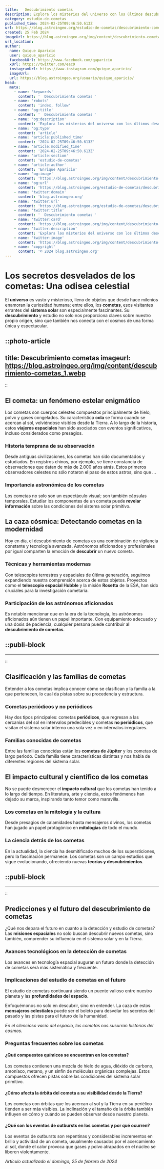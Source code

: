 ```yaml
---
title:   Descubrimiento cometas 
description: Explora los misterios del universo con los últimos descubrimientos en cometas. Aventúrate en la maravilla del espacio cósmico.
category: estudio-de-cometas
published_time: 2024-02-25T09:46:50.613Z
url: https://blog.astroingeo.org/estudio-de-cometas/descubrimiento-cometas
created: 25 Feb 2024
imageUrl: https://blog.astroingeo.org/img/content/descubrimiento-cometas_1.webp
url_location:
author:
  name: Quique Aparicio
  user: quique_aparicio
  facebookUrl: https://www.facebook.com/qaparicio
  xUrl: https://twitter.com/eac9
  instagramUrl: https://www.instagram.com/quique_aparicio/
  imageUrl: 
  url: https://blog.astroingeo.org/usuario/quique_aparicio/
head:
  meta:
    - name: 'keywords'
      content: '  Descubrimiento cometas '
    - name: 'robots'
      content: 'index, follow'
    - name: 'og:title'
      content: '  Descubrimiento cometas '
    - name: 'og:description'
      content: 'Explora los misterios del universo con los últimos descubrimientos en cometas. Aventúrate en la maravilla del espacio cósmico.'
    - name: 'og:type'
      content: 'article'
    - name: 'article:published_time'
      content: '2024-02-25T09:46:50.613Z'
    - name: 'article:modified_time'
      content: '2024-02-25T09:46:50.613Z'
    - name: 'article:section'
      content: 'estudio-de-cometas'
    - name: 'article:author'
      content: 'Enrique Aparicio'
    - name: 'og:image'
      content: 'https://blog.astroingeo.org/img/content/descubrimiento-cometas_1.webp'
    - name: 'og:url'
      content: 'https://blog.astroingeo.org/estudio-de-cometas/descubrimiento-cometas'
    - name: 'twitter:domain'
      content: 'blog.astroingeo.org'
    - name: 'twitter:url'
      content: 'https://blog.astroingeo.org/estudio-de-cometas/descubrimiento-cometas'
    - name: 'twitter:title'
      content: '  Descubrimiento cometas '
    - name: 'twitter:card'
      content: 'https://blog.astroingeo.org/img/content/descubrimiento-cometas_1.webp'
    - name: 'twitter:description'
      content: 'Explora los misterios del universo con los últimos descubrimientos en cometas. Aventúrate en la maravilla del espacio cósmico.'
    - name: 'twitter:image'
      content: 'https://blog.astroingeo.org/img/content/descubrimiento-cometas_1.webp'
    - name: 'copyright'
      content: '© 2024 blog.astroingeo.org'
---
```

# Los secretos desvelados de los cometas: Una odisea celestial

El **universo** es vasto y misterioso, lleno de objetos que desde hace milenios enamoran la curiosidad humana; entre ellos, los **cometas**, esos visitantes errantes del **sistema solar** son especialmente fascinantes. Su **descubrimiento** y estudio no solo nos proporciona claves sobre nuestro propio origen, sino que también nos conecta con el cosmos de una forma única y espectacular. 


::photo-article
---
title:   Descubrimiento cometas 
imageurl: https://blog.astroingeo.org/img/content/descubrimiento-cometas_1.webp
---
::


## El cometa: un fenómeno estelar enigmático

Los cometas son cuerpos celestes compuestos principalmente de hielo, polvo y gases congelados. Su característica **cola** se forma cuando se acercan al sol, volviéndose visibles desde la Tierra. A lo largo de la historia, estos **viajeros espaciales** han sido asociados con eventos significativos, incluso considerados como presagios.

### Historia temprana de su observación
Desde antiguas civilizaciones, los cometas han sido documentados y estudiados. En registros chinos, por ejemplo, se tiene constancia de observaciones que datan de más de 2.000 años atrás. Estos primeros observadores celestes no sólo notaron el paso de estos astros, sino que …

### Importancia astronómica de los cometas
Los cometas no solo son un espectáculo visual; son también cápsulas temporales. Estudiar los componentes de un cometa puede **revelar información** sobre las condiciones del sistema solar primitivo. 

## La caza cósmica: Detectando cometas en la modernidad

Hoy en día, el descubrimiento de cometas es una combinación de vigilancia constante y tecnología avanzada. Astrónomos aficionados y profesionales por igual comparten la emoción de **descubrir** un nuevo cometa.

### Técnicas y herramientas modernas
Con telescopios terrestres y espaciales de última generación, seguimos expandiendo nuestra comprensión acerca de estos objetos. Proyectos como el **telescopio espacial Hubble** y la misión **Rosetta** de la ESA, han sido cruciales para la investigación cometaria.

### Participación de los astrónomos aficionados
Es notable mencionar que en la era de la tecnología, los astrónomos aficionados aún tienen un papel importante. Con equipamiento adecuado y una dosis de paciencia, cualquier persona puede contribuir al **descubrimiento de cometas**.


  ::publi-block
  ---
  ---
  ::
  
  
## Clasificación y las familias de cometas

Entender a los cometas implica conocer cómo se clasifican y la familia a la que pertenecen, lo cual da pistas sobre su procedencia y estructura.

### Cometas periódicos y no periódicos
Hay dos tipos principales: cometas **periódicos**, que regresan a las cercanías del sol en intervalos predecibles y cometas **no periódicos**, que visitan el sistema solar interno una sola vez o en intervalos irregulares.

### Familias conocidas de cometas
Entre las familias conocidas están los **cometas de Júpiter** y los cometas de largo periodo. Cada familia tiene características distintas y nos habla de diferentes regiones del sistema solar.

## El impacto cultural y científico de los cometas

No se puede desmerecer el **impacto cultural** que los cometas han tenido a lo largo del tiempo. En literatura, arte y ciencia, estos fenómenos han dejado su marca, inspirando tanto temor como maravilla.

### Los cometas en la mitología y la cultura
Desde presagios de calamidades hasta mensajeros divinos, los cometas han jugado un papel protagónico en **mitologías** de todo el mundo.

### La ciencia detrás de los cometas
En la actualidad, la ciencia ha desmitificado muchos de los supersticiones, pero la fascinación permanece. Los cometas son un campo estudios que sigue evolucionando, ofreciendo nuevas **teorías y descubrimientos**.


  ::publi-block
  ---
  ---
  ::
  
  
## Predicciones y el futuro del descubrimiento de cometas

¿Qué nos depara el futuro en cuanto a la detección y estudio de cometas? Las **misiones espaciales** no solo buscan descubrir nuevos cometas, sino también, comprender su influencia en el sistema solar y en la Tierra.

### Avances tecnológicos en la detección de cometas
Los avances en tecnología espacial auguran un futuro donde la detección de cometas será más sistemática y frecuente.

### Implicaciones del estudio de cometas en el futuro
El estudio de cometas continuará siendo un puente valioso entre nuestro planeta y las **profundidades del espacio**.

Enfoquémonos no solo en descubrir, sino en entender. La caza de estos **mensajeros celestiales** puede ser el boleto para desvelar los secretos del pasado y las pistas para el futuro de la humanidad. 

*En el silencioso vacío del espacio, los cometas nos susurran historias del cosmos.*

### Preguntas frecuentes sobre los cometas

#### ¿Qué compuestos químicos se encuentran en los cometas?
Los cometas contienen una mezcla de hielo de agua, dióxido de carbono, amoníaco, metano, y un sinfín de moléculas orgánicas complejas. Estos compuestos ofrecen pistas sobre las condiciones del sistema solar primitivo.

#### ¿Cómo afecta la órbita del cometa a su visibilidad desde la Tierra?
Los cometas con órbitas que los acercan al sol y la Tierra en su periélico tienden a ser más visibles. La inclinación y el tamaño de la órbita también influyen en cómo y cuándo se pueden observar desde nuestro planeta.

#### ¿Qué son los eventos de outbursts en los cometas y por qué ocurren?
Los eventos de outbursts son repentinas y considerables incrementos en brillo y actividad de un cometa, usualmente causados por el acercamiento al sol, donde el calor provoca que gases y polvo atrapados en el núcleo se liberen violentamente.

_Artículo actualizado el domingo, 25 de febrero de 2024_